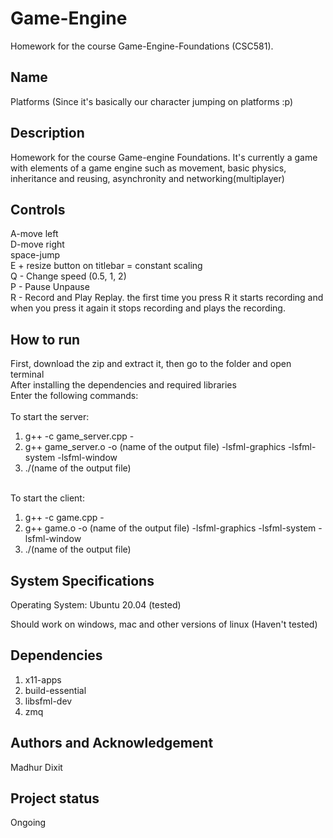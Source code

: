 # Game-Engine
Homework for the course Game-Engine-Foundations (CSC581).

## Name
Platforms (Since it's basically our character jumping on platforms :p)

## Description
Homework for the course Game-engine Foundations. It's currently a game with elements of a game engine such as movement, basic physics, inheritance and reusing, asynchronity and networking(multiplayer)

## Controls
A-move left <br>
D-move right <br>
space-jump <br>
E + resize button on titlebar = constant scaling <br>
Q - Change speed (0.5, 1, 2) <br>
P - Pause Unpause <br>
R - Record and Play Replay. the first time you press R it starts recording and when you press it again it stops recording and plays the recording.<br>

## How to run
First, download the zip and extract it, then go to the folder and open terminal <br>
After installing the dependencies and required libraries <br>
Enter the following commands: <br><br>
To start the server:<br>
1) g++ -c game_server.cpp - <br>
2) g++ game_server.o -o (name of the output file) -lsfml-graphics -lsfml-system -lsfml-window <br>
3) ./(name of the output file) <br><br>

To start the client:<br>
1) g++ -c game.cpp - <br>
2) g++ game.o -o (name of the output file) -lsfml-graphics -lsfml-system -lsfml-window <br>
3) ./(name of the output file) <br>

## System Specifications
Operating System:
Ubuntu 20.04 (tested)

Should work on windows, mac and other versions of linux (Haven't tested)

## Dependencies
1. x11-apps <br>
2. build-essential <br>
3. libsfml-dev <br>
4. zmq <br>

## Authors and Acknowledgement
Madhur Dixit

## Project status
Ongoing


